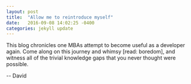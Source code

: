 ```yaml
---
layout: post
title:  "Allow me to reintroduce myself"
date:   2016-09-08 14:02:25 -0400
categories: jekyll update
---
```

This blog chronicles one MBAs attempt to become useful as a developer again. Come along on this journey and whimsy [read: boredom], and witness all of the trivial knowledge gaps that you never thought were possible.

-- David